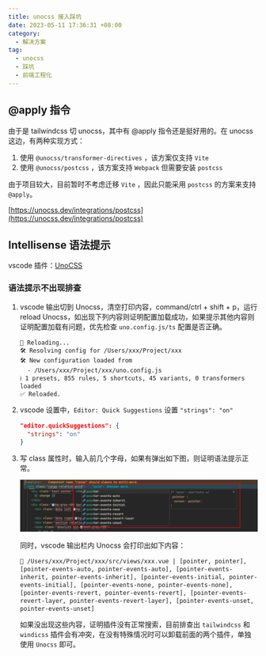 ```yaml
---
title: unocss 接入踩坑
date: 2023-05-11 17:36:31 +08:00
category:
  - 解决方案
tag:
  - unocss
  - 踩坑
  - 前端工程化
---
```


## @apply 指令

由于是 tailwindcss 切 unocss，其中有 @apply 指令还是挺好用的。在 unocss 这边，有两种实现方式：

1. 使用 `@unocss/transformer-directives` ，该方案仅支持 `Vite` 
2. 使用 `@unocss/postcss` ，该方案支持 `Webpack` 但需要安装 `postcss`

由于项目较大，目前暂时不考虑迁移 `Vite` ，因此只能采用 `postcss` 的方案来支持 `@apply`。

[https://unocss.dev/integrations/postcss](https://unocss.dev/integrations/postcss)

## Intellisense 语法提示

vscode 插件：[UnoCSS](https://marketplace.visualstudio.com/items?itemName=antfu.unocss)

### 语法提示不出现排查

1. vscode 输出切到 Unocss，清空打印内容，command/ctrl + shift + p，运行 reload Unocss，如出现下列内容则证明配置加载成功，如果提示其他内容则证明配置加载有问题，优先检查 `uno.config.js/ts` 配置是否正确。

   ```
   🔁 Reloading...
   🛠 Resolving config for /Users/xxx/Project/xxx
   🛠 New configuration loaded from
     - /Users/xxx/Project/xxx/uno.config.js
   ℹ️ 1 presets, 855 rules, 5 shortcuts, 45 variants, 0 transformers loaded
   ✅ Reloaded.
   ```

2. vscode 设置中，`Editor: Quick Suggestions` 设置 `"strings": "on"`

   ```json
   "editor.quickSuggestions": {
     "strings": "on"
   }
   ```

3. 写 class 属性时，输入前几个字母，如果有弹出如下图，则证明语法提示正常。

   ![image-20230515162203446](./img/image-20230515162203446.png)

   同时，vscode 输出栏内 Unocss 会打印出如下内容：

   ```
   🤖 /Users/xxx/Project/xxx/src/views/xxx.vue | [pointer, pointer], [pointer-events-auto, pointer-events-auto], [pointer-events-inherit, pointer-events-inherit], [pointer-events-initial, pointer-events-initial], [pointer-events-none, pointer-events-none], [pointer-events-revert, pointer-events-revert], [pointer-events-revert-layer, pointer-events-revert-layer], [pointer-events-unset, pointer-events-unset]
   ```

   如果没出现这些内容，证明插件没有正常搜索，目前排查出 `tailwindcss` 和 `windicss` 插件会有冲突，在没有特殊情况时可以卸载前面的两个插件，单独使用 `Unocss` 即可。

   